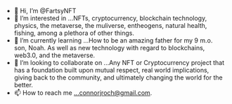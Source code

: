 - 👋 Hi, I’m @FartsyNFT
- 👀 I’m interested in ...NFTs, cryptocurrency, blockchain technology, physics, the metaverse, the muliverse, entheogens, natural health, fishing, among a plethora of other things.
- 🌱 I’m currently learning ...How to be an amazing father for my 9 m.o. son, Noah. As well as new technology with regard to blockchains, web3.0, and the metaverse.
- 💞️ I’m looking to collaborate on ...Any NFT or Cryptocurrency project that has a foundation built upon mutual respect, real world implications, giving back to the community, and ultimately changing the world for the better. 
- 📫 How to reach me ...connorjroch@gmail.com.

<!---
FartsyNFT/FartsyNFT is a ✨ special ✨ repository because its `README.md` (this file) appears on your GitHub profile.
You can click the Preview link to take a look at your changes.
--->
